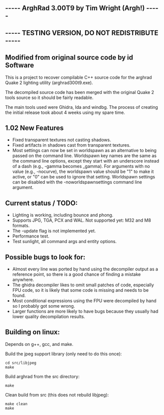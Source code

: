 ## ----- ArghRad 3.00T9 by Tim Wright (Argh!) -----
## ----- TESTING VERSION, DO NOT REDISTRIBUTE -----
## Modified from original source code by id Software

This is a project to recover compilable C++ source code for the arghrad Quake 2 lighting utility (arghrad300t9.exe).

The decompiled source code has been merged with the original Quake 2 tools source so it should be fairly readable.

The main tools used were Ghidra, Ida and windbg. The process of creating the initial release took about 4 weeks using my spare time.

## 1.02 New Features

- Fixed transparent textures not casting shadows.
- Fixed artifacts in shadows cast from transparent textures. 
- Most settings can now be set in worldspawn as an alternative to being passed on the command line. Worldspawn key names are the same as the command line options, except they start with an underscore instead of a dash (e.g., -gamma becomes _gamma). For arguments with no value (e.g., -nocurve), the worldspawn value should be "1" to make it active, or "0" can be used to ignore that setting. Worldspawn settings can be disabled with the -noworldspawnsettings command line argument.

## Current status / TODO:

- Lighting is working, including bounce and phong.
- Supports JPG, TGA, PCX and WAL. Not supported yet: M32 and M8 formats.
- The -update flag is not implemented yet.
- Performance test.
- Test sunlight, all command args and entity options.

## Possible bugs to look for:

- Almost every line was ported by hand using the decompiler output as a reference point, so there is a good chance of finding a mistake anywhere.
- The ghidra decompiler likes to omit small patches of code, especially FPU code, so it is likely that some code is missing and needs to be found.
- Most conditional expressions using the FPU were decompiled by hand so I probably got some wrong.
- Larger functions are more likely to have bugs because they usually had lower quality decompilation results.

## Building on linux:
Depends on g++, gcc, and make.

Build the jpeg support library (only need to do this once):
```
cd src/libjpeg
make
```

Build arghrad from the src directory:
```
make
```

Clean build from src (this does not rebuild libjpeg):
```
make clean
make
```
